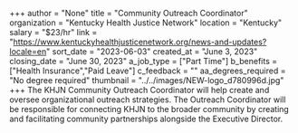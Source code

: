 +++
author = "None"
title = "Community Outreach Coordinator"
organization = "Kentucky Health Justice Network"
location = "Kentucky"
salary = "$23/hr"
link = "https://www.kentuckyhealthjusticenetwork.org/news-and-updates?locale=en"
sort_date = "2023-06-03"
created_at = "June 3, 2023"
closing_date = "June 30, 2023"
a_job_type = ["Part Time"]
b_benefits = ["Health Insurance","Paid Leave"]
c_feedback = ""
aa_degrees_required = "No degree required"
thumbnail = "../../images/NEW-logo_d780996d.jpg"
+++
The KHJN Community Outreach Coordinator will help create and oversee organizational outreach strategies. The Outreach Coordinator will be responsible for connecting KHJN to the broader community by creating and facilitating community partnerships alongside the Executive Director.